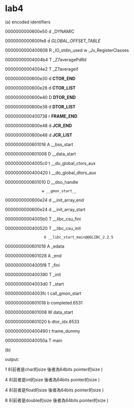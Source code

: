 # lab4
(a) encoded identifiers

0000000000600e50 d _DYNAMIC

0000000000600fe8 d _GLOBAL_OFFSET_TABLE_

0000000000400608 R _IO_stdin_used
                  w _Jv_RegisterClasses
                  
00000000004004b4 T _Z7averagePdRd

00000000004004e2 T _Z7averageif

0000000000600e30 d __CTOR_END__

0000000000600e28 d __CTOR_LIST__

0000000000600e40 D __DTOR_END__

0000000000600e38 d __DTOR_LIST__

0000000000400738 r __FRAME_END__

0000000000600e48 d __JCR_END__

0000000000600e48 d __JCR_LIST__

0000000000601018 A __bss_start

0000000000601008 D __data_start

00000000004005c0 t __do_global_ctors_aux

0000000000400420 t __do_global_dtors_aux

0000000000601010 D __dso_handle

                     w __gmon_start__
                     
0000000000600e24 d __init_array_end

0000000000600e24 d __init_array_start

00000000004005b0 T __libc_csu_fini

0000000000400520 T __libc_csu_init

                      U __libc_start_main@@GLIBC_2.2.5
                      
0000000000601018 A _edata

0000000000601028 A _end

00000000004005f8 T _fini

0000000000400390 T _init

00000000004003d0 T _start

00000000004003fc t call_gmon_start

0000000000601018 b completed.6531

0000000000601008 W data_start

0000000000601020 b dtor_idx.6533

0000000000400490 t frame_dummy

000000000040050a T main

(b)

output:

1 8(前者是char的size  後者為64bits pointer的size )

4 8(前者是int的size   後者為64bits pointer的size )

4 8(前者是float的size  後者為64bits pointer的size )

8 8(前者是double的size  後者為64bits pointer的size )
